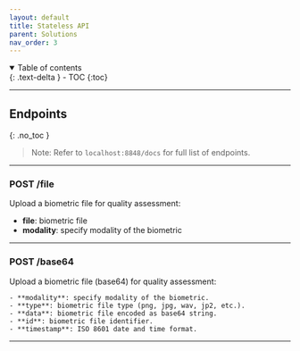 ```yaml
---
layout: default
title: Stateless API
parent: Solutions
nav_order: 3
---
```


<details open markdown="block">
  <summary>
    Table of contents
  </summary>
  {: .text-delta }
- TOC
{:toc}
</details>

---

## Endpoints
{: .no_toc }

> Note: Refer to `localhost:8848/docs` for full list of endpoints.

---

### POST /file

Upload a biometric file for quality assessment:

- **file**: biometric file
- **modality**: specify modality of the biometric

---

### POST /base64

Upload a biometric file (base64) for quality assessment:

    - **modality**: specify modality of the biometric.
    - **type**: biometric file type (png, jpg, wav, jp2, etc.).
    - **data**: biometric file encoded as base64 string.
    - **id**: biometric file identifier.
    - **timestamp**: ISO 8601 date and time format.

---